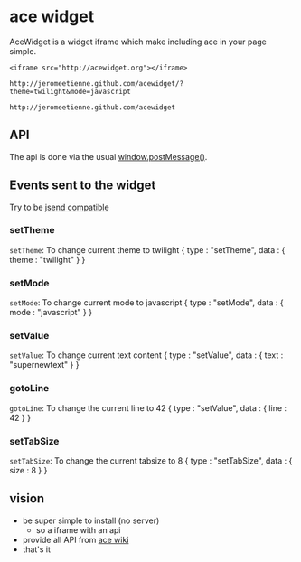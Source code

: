 # ace widget

AceWidget is a widget iframe which make including ace in your page simple.

    <iframe src="http://acewidget.org"></iframe>
   
    http://jeromeetienne.github.com/acewidget/?theme=twilight&mode=javascript
    
    http://jeromeetienne.github.com/acewidget
   
## API

The api is done via the usual
[window.postMessage()](https://developer.mozilla.org/en/DOM/window.postMessage).

## Events sent to the widget

Try to be [jsend compatible](http://labs.omniti.com/labs/jsend/wiki)

### setTheme
`setTheme`: To change current theme to twilight
    {
        type    : "setTheme",
        data    : {
            theme   : "twilight"
        }
    }

### setMode
`setMode`: To change current mode to javascript
    {
        type    : "setMode",
        data    : {
            mode    : "javascript"
        }
    }

### setValue
`setValue`: To change current text content
    {
        type    : "setValue",
        data    : {
            text    : "supernewtext"
        }
    }

### gotoLine
`gotoLine`: To change the current line to 42
    {
        type    : "setValue",
        data    : {
            line    : 42
        }
    }

### setTabSize
`setTabSize`: To change the current tabsize to 8
    {
        type    : "setTabSize",
        data    : {
            size    : 8
        }
    }

## vision

* be super simple to install (no server)
  * so a iframe with an api
* provide all API from [ace wiki](https://github.com/ajaxorg/ace/wiki/Embedding---API)
* that's it


